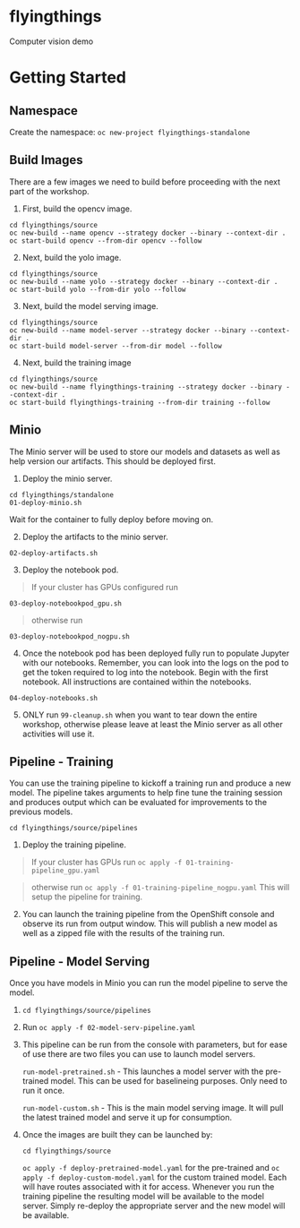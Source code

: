 # flyingthings
Computer vision demo

# Getting Started

## Namespace
Create the namespace:
`oc new-project flyingthings-standalone`
## Build Images
There are a few images we need to build before proceeding with the next part of the workshop. 
1. First, build the opencv image.
```
cd flyingthings/source
oc new-build --name opencv --strategy docker --binary --context-dir .
oc start-build opencv --from-dir opencv --follow 
```
2. Next, build the yolo image.
```
cd flyingthings/source
oc new-build --name yolo --strategy docker --binary --context-dir .
oc start-build yolo --from-dir yolo --follow
```
3. Next, build the model serving image.
```
cd flyingthings/source
oc new-build --name model-server --strategy docker --binary --context-dir .
oc start-build model-server --from-dir model --follow
```
4. Next, build the training image
```
cd flyingthings/source
oc new-build --name flyingthings-training --strategy docker --binary --context-dir .
oc start-build flyingthings-training --from-dir training --follow
```
## Minio
The Minio server will be used to store our models and datasets as well as help version our artifacts. This should be deployed first.
1. Deploy the minio server. 
``` 
cd flyingthings/standalone
01-deploy-minio.sh
```
 Wait for the container to fully deploy before moving on.

2. Deploy the artifacts to the minio server. 
```
02-deploy-artifacts.sh
```
3. Deploy the notebook pod. 
>If your cluster has GPUs configured run 
```
03-deploy-notebookpod_gpu.sh
```
>otherwise run 
```
03-deploy-notebookpod_nogpu.sh
```
4. Once the notebook pod has been deployed fully run to populate Jupyter with our notebooks. Remember, you can look into the logs on the pod to get the token required to log into the notebook. Begin with the first notebook. All instructions are contained within the notebooks.
```
04-deploy-notebooks.sh
```
 

5. ONLY run `99-cleanup.sh` when you want to tear down the entire workshop, otherwise please leave at least the Minio server as all other activities will use it.


## Pipeline - Training
You can use the training pipeline to kickoff a training run and produce a new model. The pipeline takes arguments to help fine tune the training session and produces output which can be evaluated for improvements to the previous models. 
```
cd flyingthings/source/pipelines
```
1. Deploy the training pipeline.
>If your cluster has GPUs run `oc apply -f 01-training-pipeline_gpu.yaml` 

>otherwise run `oc apply -f 01-training-pipeline_nogpu.yaml`  This will setup the pipeline for training.

2. You can launch the training pipeline from the OpenShift console and observe its run from output window. This will publish a new model as well as a zipped file with the results of the training run.

## Pipeline - Model Serving
Once you have models in Minio you can run the model pipeline to serve the model.
1. `cd flyingthings/source/pipelines`
2. Run `oc apply -f 02-model-serv-pipeline.yaml`
3. This pipeline can be run from the console with parameters, but for ease of use there are two files you can use to launch model servers.

    `run-model-pretrained.sh` - This launches a model server with the pre-trained model. This can be used for baselineing purposes. Only need to run it once.

    `run-model-custom.sh` - This is the main model serving image. It will pull the latest trained model and serve it up for consumption.
4. Once the images are built they can be launched by:

    `cd flyingthings/source`
    
    `oc apply -f deploy-pretrained-model.yaml` for the pre-trained and `oc apply -f deploy-custom-model.yaml` for the custom trained model. Each will have routes associated with it for access. Whenever you run the training pipeline the resulting model will be available to the model server. Simply re-deploy the appropriate server and the new model will be available.

